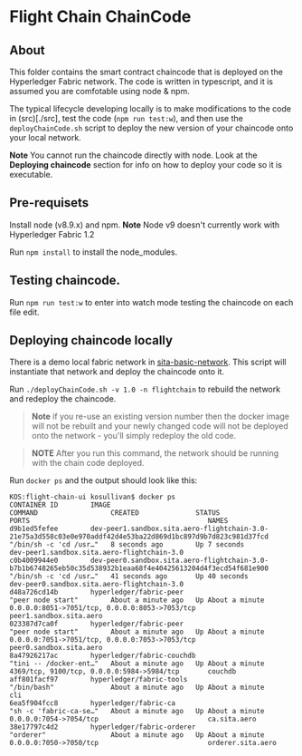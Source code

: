 # Flight Chain ChainCode

## About
This folder contains the smart contract chaincode that is deployed on the Hyperledger Fabric network.
The code is written in typescript, and it is assumed you are comfotable using node & npm.

The typical lifecycle developing locally is to make modifications to the code in (src)[./src], test the code (`npm run test:w`), 
and then use the `deployChainCode.sh` script to deploy the new version of your chaincode onto your local network.


**Note** You cannot run the chaincode directly with node. Look at the **Deploying chaincode** section for info on 
how to deploy your code so it is executable.


## Pre-requisets

Install node (v8.9.x) and npm.  **Note** Node v9 doesn't currently work with Hyperledger Fabric 1.2

Run `npm install` to install the node_modules.

## Testing chaincode.

Run `npm run test:w` to enter into watch mode testing the chaincode on each file edit.


## Deploying chaincode locally

There is a demo local fabric network in [sita-basic-network](../sita-basic-network). This script will instantiate
that network and deploy the chaincode onto it. 

Run `./deployChainCode.sh -v 1.0 -n flightchain` to rebuild the network and redeploy the chaincode.

> **Note** if you re-use an existing version number then the docker image will not be rebuilt and your newly changed
code will not be deployed onto the network - you'll simply redeploy the old code. 


> **NOTE** After you run this command, the network should be running with the chain code deployed.

Run `docker ps` and the output should look like this:

```
KOS:flight-chain-ui kosullivan$ docker ps
CONTAINER ID        IMAGE                                                                                                          COMMAND                  CREATED              STATUS              PORTS                                            NAMES
d9b1ed5fefee        dev-peer1.sandbox.sita.aero-flightchain-3.0-21e75a3d558c03e0e970addf42d4e53ba22d869d1bc897d9b7d823c981d37fcd   "/bin/sh -c 'cd /usr…"   8 seconds ago        Up 7 seconds                                                         dev-peer1.sandbox.sita.aero-flightchain-3.0
c0b4009944e0        dev-peer0.sandbox.sita.aero-flightchain-3.0-b7b1b6748265eb50c35d538932b1eaa68f4e40425613204d4f3ecd54f681e900   "/bin/sh -c 'cd /usr…"   41 seconds ago       Up 40 seconds                                                        dev-peer0.sandbox.sita.aero-flightchain-3.0
d48a726cd14b        hyperledger/fabric-peer                                                                                        "peer node start"        About a minute ago   Up About a minute   0.0.0.0:8051->7051/tcp, 0.0.0.0:8053->7053/tcp   peer1.sandbox.sita.aero
023387d7ca0f        hyperledger/fabric-peer                                                                                        "peer node start"        About a minute ago   Up About a minute   0.0.0.0:7051->7051/tcp, 0.0.0.0:7053->7053/tcp   peer0.sandbox.sita.aero
8a47926217ac        hyperledger/fabric-couchdb                                                                                     "tini -- /docker-ent…"   About a minute ago   Up About a minute   4369/tcp, 9100/tcp, 0.0.0.0:5984->5984/tcp       couchdb
aff801facf97        hyperledger/fabric-tools                                                                                       "/bin/bash"              About a minute ago   Up About a minute                                                    cli
6ea5f904fcc8        hyperledger/fabric-ca                                                                                          "sh -c 'fabric-ca-se…"   About a minute ago   Up About a minute   0.0.0.0:7054->7054/tcp                           ca.sita.aero
38e17797c4d2        hyperledger/fabric-orderer                                                                                     "orderer"                About a minute ago   Up About a minute   0.0.0.0:7050->7050/tcp                           orderer.sita.aero
```
